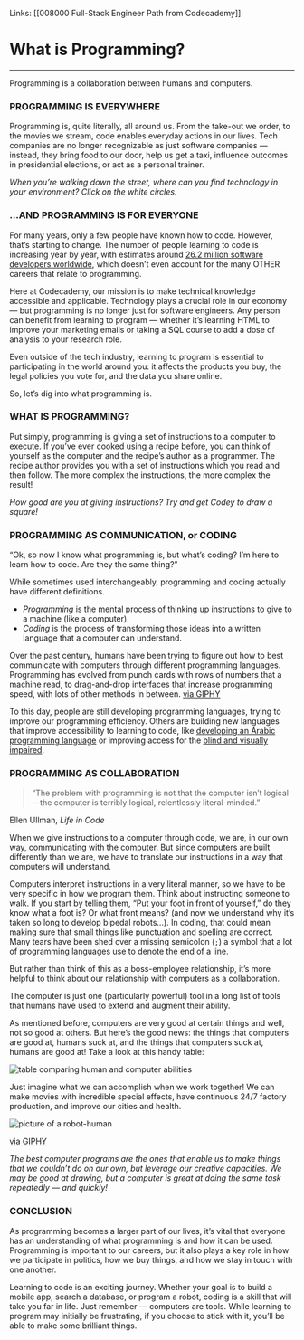 Links:  [[008000 Full-Stack Engineer Path from Codecademy]]
# What is Programming?
---
Programming is a collaboration between humans and computers.

### PROGRAMMING IS EVERYWHERE

Programming is, quite literally, all around us. From the take-out we order, to the movies we stream, code enables everyday actions in our lives. Tech companies are no longer recognizable as just software companies — instead, they bring food to our door, help us get a taxi, influence outcomes in presidential elections, or act as a personal trainer.

_When you’re walking down the street, where can you find technology in your environment? Click on the white circles._

### …AND PROGRAMMING IS FOR EVERYONE

For many years, only a few people have known how to code. However, that’s starting to change. The number of people learning to code is increasing year by year, with estimates around [26.2 million software developers worldwide](https://www.idc.com/getdoc.jsp?containerId=US47513521), which doesn’t even account for the many OTHER careers that relate to programming.

Here at Codecademy, our mission is to make technical knowledge accessible and applicable. Technology plays a crucial role in our economy — but programming is no longer just for software engineers. Any person can benefit from learning to program — whether it’s learning HTML to improve your marketing emails or taking a SQL course to add a dose of analysis to your research role.

Even outside of the tech industry, learning to program is essential to participating in the world around you: it affects the products you buy, the legal policies you vote for, and the data you share online.

So, let’s dig into what programming is.

### WHAT IS PROGRAMMING?

Put simply, programming is giving a set of instructions to a computer to execute. If you’ve ever cooked using a recipe before, you can think of yourself as the computer and the recipe’s author as a programmer. The recipe author provides you with a set of instructions which you read and then follow. The more complex the instructions, the more complex the result!

_How good are you at giving instructions? Try and get Codey to draw a square!_
### PROGRAMMING AS COMMUNICATION, or CODING

“Ok, so now I know what programming is, but what’s coding? I’m here to learn how to code. Are they the same thing?”

While sometimes used interchangeably, programming and coding actually have different definitions.

-   _Programming_ is the mental process of thinking up instructions to give to a machine (like a computer).
-   _Coding_ is the process of transforming those ideas into a written language that a computer can understand.

Over the past century, humans have been trying to figure out how to best communicate with computers through different programming languages. Programming has evolved from punch cards with rows of numbers that a machine read, to drag-and-drop interfaces that increase programming speed, with lots of other methods in between.	
[via GIPHY](https://giphy.com/gifs/punch-card-computer-1YhafU1NFtethNxJwa)

To this day, people are still developing programming languages, trying to improve our programming efficiency. Others are building new languages that improve accessibility to learning to code, like [developing an Arabic programming language](http://nas.sr/%D9%82%D9%84%D8%A8/) or improving access for the [blind and visually impaired](https://wp.nyu.edu/ability/).

### PROGRAMMING AS COLLABORATION

> “The problem with programming is not that the computer isn’t logical—the computer is terribly logical, relentlessly literal-minded.”

Ellen Ullman, _Life in Code_

When we give instructions to a computer through code, we are, in our own way, communicating with the computer. But since computers are built differently than we are, we have to translate our instructions in a way that computers will understand.

Computers interpret instructions in a very literal manner, so we have to be very specific in how we program them. Think about instructing someone to walk. If you start by telling them, “Put your foot in front of yourself,” do they know what a foot is? Or what front means? (and now we understand why it’s taken so long to develop bipedal robots…). In coding, that could mean making sure that small things like punctuation and spelling are correct. Many tears have been shed over a missing semicolon (`;`) a symbol that a lot of programming languages use to denote the end of a line.

But rather than think of this as a boss-employee relationship, it’s more helpful to think about our relationship with computers as a collaboration.

The computer is just one (particularly powerful) tool in a long list of tools that humans have used to extend and augment their ability.

As mentioned before, computers are very good at certain things and well, not so good at others. But here’s the good news: the things that computers are good at, humans suck at, and the things that computers suck at, humans are good at! Take a look at this handy table:

![table comparing human and computer abilities](https://content.codecademy.com/programs/code-foundations-path/bop-i/human_computer.png)

Just imagine what we can accomplish when we work together! We can make movies with incredible special effects, have continuous 24/7 factory production, and improve our cities and health.

![picture of a robot-human](https://media.giphy.com/media/eyawSuxAexInC/giphy.gif)

[via GIPHY](https://giphy.com/gifs/robot-human-fx2-eyawSuxAexInC)

_The best computer programs are the ones that enable us to make things that we couldn’t do on our own, but leverage our creative capacities. We may be good at drawing, but a computer is great at doing the same task repeatedly — and quickly!_

### CONCLUSION

As programming becomes a larger part of our lives, it’s vital that everyone has an understanding of what programming is and how it can be used. Programming is important to our careers, but it also plays a key role in how we participate in politics, how we buy things, and how we stay in touch with one another.

Learning to code is an exciting journey. Whether your goal is to build a mobile app, search a database, or program a robot, coding is a skill that will take you far in life. Just remember — computers are tools. While learning to program may initially be frustrating, if you choose to stick with it, you’ll be able to make some brilliant things.